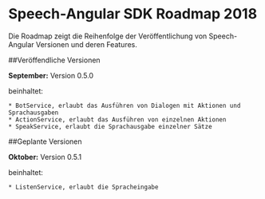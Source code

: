 # Speech-Angular SDK Roadmap 2018

Die Roadmap zeigt die Reihenfolge der Veröffentlichung von Speech-Angular Versionen und deren Features.

##Veröffendliche Versionen

**September:** Version 0.5.0

beinhaltet:

    * BotService, erlaubt das Ausführen von Dialogen mit Aktionen und Sprachausgaben
    * ActionService, erlaubt das Ausführen von einzelnen Aktionen
    * SpeakService, erlaubt die Sprachausgabe einzelner Sätze

    
##Geplante Versionen

**Oktober:** Version 0.5.1

beinhaltet:

    * ListenService, erlaubt die Spracheingabe


